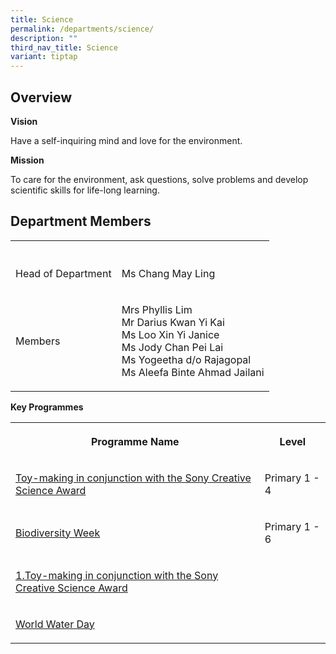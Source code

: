 ```yaml
---
title: Science
permalink: /departments/science/
description: ""
third_nav_title: Science
variant: tiptap
---
```

<h2>Overview</h2>
<p><strong>Vision</strong>
</p>
<p>Have a self-inquiring mind and love for the environment.</p>
<p><strong>Mission</strong>
</p>
<p>To care for the environment, ask questions, solve problems and develop
scientific skills for life-long learning.</p>
<h2>Department Members</h2>
<table style="minWidth: 50px">
<colgroup>
<col>
<col>
</colgroup>
<tbody>
<tr>
<th rowspan="1" colspan="1">
<p></p>
</th>
<th rowspan="1" colspan="1">
<p></p>
</th>
</tr>
<tr>
<td rowspan="1" colspan="1">
<p>Head of Department</p>
</td>
<td rowspan="1" colspan="1">
<p>Ms Chang May Ling</p>
</td>
</tr>
<tr>
<td rowspan="1" colspan="1">
<p>Members</p>
</td>
<td rowspan="1" colspan="1">
<p>Mrs Phyllis Lim
<br>Mr Darius Kwan Yi Kai
<br>Ms Loo Xin Yi Janice
<br>Ms Jody Chan Pei Lai
<br>Ms Yogeetha d/o Rajagopal
<br>Ms Aleefa Binte Ahmad Jailani
<br>
</p>
</td>
</tr>
</tbody>
</table>
<p><strong>Key Programmes</strong>
</p>
<table style="minWidth: 50px">
<colgroup>
<col>
<col>
</colgroup>
<tbody>
<tr>
<th rowspan="1" colspan="1">
<p>Programme Name</p>
</th>
<th rowspan="1" colspan="1">
<p>Level</p>
</th>
</tr>
<tr>
<td rowspan="1" colspan="1">
<p><a href="/departments/science/toy-making-in-conjunction-with-the-sony-creative-science-award/" rel="noopener noreferrer nofollow" target="_blank">Toy-making in conjunction with the Sony Creative Science Award</a>
</p>
</td>
<td rowspan="1" colspan="1">
<p>Primary 1 - 4</p>
</td>
</tr>
<tr>
<td rowspan="1" colspan="1">
<p><a href="/departments/science/world-water-day" rel="noopener noreferrer nofollow" target="_blank">Biodiversity Week</a>
</p>
</td>
<td rowspan="1" colspan="1">
<p>Primary 1 - 6</p>
</td>
</tr>
<tr>
<td rowspan="1" colspan="1">
<p><a href="/departments/science/toy-making-in-conjunction-with-the-sony-creative-science-award/" rel="noopener noreferrer nofollow" target="_blank">1.Toy-making in conjunction with the Sony Creative Science Award</a>
</p>
</td>
<td rowspan="1" colspan="1">
<p></p>
</td>
</tr>
<tr>
<td rowspan="1" colspan="1">
<p><a href="/departments/science/world-water-day" rel="noopener noreferrer nofollow" target="_blank">World Water Day</a>
</p>
</td>
<td rowspan="1" colspan="1">
<p></p>
</td>
</tr>
</tbody>
</table>
<p></p>